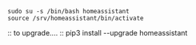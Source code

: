     sudo su -s /bin/bash homeassistant
    source /srv/homeassistant/bin/activate
:: to  upgrade....
::
    pip3 install --upgrade homeassistant
